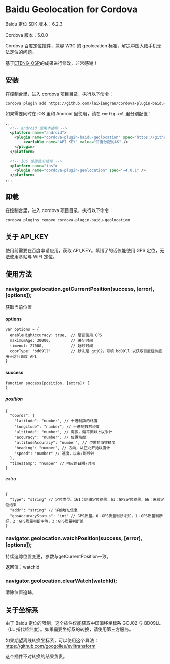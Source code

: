 # Baidu Geolocation for Cordova

Baidu 定位 SDK 版本：6.2.3

Cordova 版本：5.0.0

Cordova 百度定位插件，兼容 W3C 的 geolocation 标准，解决中国大陆手机无法定位的问题。

基于[ETENG-OSP](https://github.com/ETENG-OSP/cordova-plugin-baidu-geolocation)的成果进行修改，非常感谢！

## 安装

在控制台里，进入 cordova 项目目录，执行以下命令：

```bash
cordova plugin add https://github.com/laixiangran/cordova-plugin-baidu-geolocation --variable API_KEY=百度分配的AK --save
```

如果需要同时在 iOS 里和 Android 里使用，请在 `config.xml` 里分别配置：

```xml
...
  <!-- android 使用本插件 -->
  <platform name="android">
    <plugin name="cordova-plugin-baidu-geolocation" spec="https://github.com/laixiangran/cordova-plugin-baidu-geolocation">
        <variable name="API_KEY" value="百度分配的AK" />
    </plugin>
  </platform>
  
  <!-- iOS 使用官方插件 -->
  <platform name="ios">
    <plugin name="cordova-plugin-geolocation" spec="~4.0.1" />
  </platform>
...
```

## 卸载

在控制台里，进入 cordova 项目目录，执行以下命令：

```bash
cordova plugins remove cordova-plugin-baidu-geolocation
```

## 关于 API_KEY

使用前需要在百度申请应用，获取 API_KEY。填错了的话仅能使用 GPS 定位，无法使用基站与 WIFI 定位。


## 使用方法

### navigator.geolocation.getCurrentPosition(success, [error], [options]);

获取当前位置

#### options

```
var options = {
  enableHighAccuracy: true,  // 是否使用 GPS
  maximumAge: 30000,         // 缓存时间
  timeout: 27000,            // 超时时间
  coorType: 'bd09ll'         // 默认是 gcj02，可填 bd09ll 以获取百度经纬度用于访问百度 API
}
```

#### success

```
function success(position, [extra]) {
}
```

##### position

```
{
  "coords": {
    "latitude": "number", // 十进制数的纬度
    "longitude": "number", // 十进制数的经度
    "altitude": "number", // 海拔，海平面以上以米计
    "accuracy": "number", // 位置精度
    "altitudeAccuracy": "number", // 位置的海拔精度
    "heading": "number", // 方向，从正北开始以度计
    "speed": "number" // 速度，以米/每秒计
  },
  "timestamp": "number" // 响应的日期/时间
}
```

###### extra

```
{
  "type": "string" // 定位类型。161：网络定位结果，61：GPS定位结果，66：离线定位结果
  "addr": "string" // 详细地址信息
  "gpsAccuracyStatus": "int" // GPS质量。0：GPS质量判断未知，1：GPS质量判断好，2：GPS质量判断中等，3：GPS质量判断差
}
```

### navigator.geolocation.watchPosition(success, [error], [options]);

持续追踪位置变更，参数与getCurrentPosition一致。

返回值：watchId

### navigator.geolocation.clearWatch(watchId);

清除位置追踪。

## 关于坐标系

由于 Baidu 定位的限制，这个插件仅能获取中国偏移坐标系 GCJ02 与 BD09LL（LL 指代经纬度）。如果需要坐标系的转换，请使用第三方服务。

如果期望离线转换坐标系，可以使用这个算法：https://github.com/googollee/eviltransform

这个插件不对转换的结果负责。
